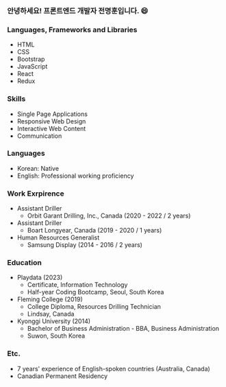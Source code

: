 ### 안녕하세요! 프론트엔드 개발자 전명훈입니다. 😄
<!--
**mjkorean/mjkorean** is a ✨ _special_ ✨ repository because its `README.md` (this file) appears on your GitHub profile.

Here are some ideas to get you started:

- 🔭 I’m currently working on ...
- 🌱 I’m currently learning ...
- 👯 I’m looking to collaborate on ...
- 🤔 I’m looking for help with ...
- 💬 Ask me about ...
- 📫 How to reach me: ...
- 😄 Pronouns: ...
- ⚡ Fun fact: ...
-->
### Languages, Frameworks and Libraries
- HTML
- CSS
- Bootstrap
- JavaScript
- React
- Redux

### Skills
- Single Page Applications
- Responsive Web Design
- Interactive Web Content
- Communication

### Languages
- Korean: Native
- English: Professional working proficiency

### Work Exrpirence
- Assistant Driller
  - Orbit Garant Drilling, Inc., Canada (2020 - 2022 / 2 years)
- Assistant Driller
  - Boart Longyear, Canada (2019 - 2020 / 1 years)
- Human Resources Generalist
  - Samsung Display (2014 - 2016 / 2 years)

### Education
- Playdata (2023)
  - Certificate, Information Technology
  - Half-year Coding Bootcamp, Seoul, South Korea
- Fleming College (2019)
  - College Diploma, Resources Drilling Technician
  - Lindsay, Canada
- Kyonggi University (2014)
  - Bachelor of Business Administration - BBA, Business Administration
  - Suwon, South Korea

### Etc.
- 7 years' experience of English-spoken countries (Australia, Canada)
- Canadian Permanent Residency
